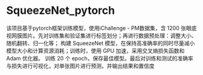 # SqueezeNet_pytorch

该项目基于pytorch框架训练模型，使用iChallenge - PM数据集，含 1200 张眼底视网膜图片。先对训练集和验证集进行标签划分；再进行数据预处理：调整大小、随机翻转、归一化等； 构建 SqueezeNet 模型，在保持高准确率的同时尽量减小模型大小和计算资源消耗；训练时，使用 GPU 加速，采用交叉熵损失函数和 Adam 优化器。 训练 20 个 epoch，保存最佳模型。最后对训练和测试的准确率与损失进行可视化，对单张图片进行预测，并输出结果和置信度
